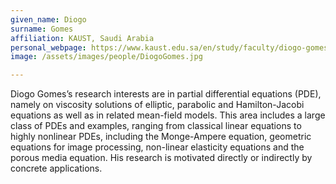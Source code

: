 ```yaml
---
given_name: Diogo
surname: Gomes
affiliation: KAUST, Saudi Arabia
personal_webpage: https://www.kaust.edu.sa/en/study/faculty/diogo-gomes
image: /assets/images/people/DiogoGomes.jpg

---
```

Diogo Gomes’s research interests are in partial differential equations (PDE), 
namely on viscosity solutions of elliptic, parabolic and Hamilton-Jacobi equations as well as in related mean-field models. 
This area includes a large class of PDEs and examples, ranging from classical linear equations to highly nonlinear PDEs, 
including the Monge-Ampere equation, geometric equations for image processing, 
non-linear elasticity equations and the porous media equation. 
His research is motivated directly or indirectly by concrete applications.
